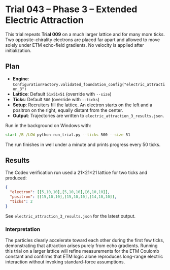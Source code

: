 # Trial 043 – Phase 3 – Extended Electric Attraction

This trial repeats **Trial 009** on a much larger lattice and for many more ticks. Two opposite-chirality electrons are placed far apart and allowed to move solely under ETM echo-field gradients. No velocity is applied after initialization.

## Plan
- **Engine**: `ConfigurationFactory.validated_foundation_config("electric_attraction_3")`
- **Lattice**: Default `51×51×51` (override with `--size`)
- **Ticks**: Default `500` (override with `--ticks`)
- **Setup**: Recruiters fill the lattice. An electron starts on the left and a positron on the right, equally distant from the center.
- **Output**: Trajectories are written to `electric_attraction_3_results.json`.

Run in the background on Windows with:
```cmd
start /B /LOW python run_trial.py --ticks 500 --size 51
```
The run finishes in well under a minute and prints progress every 50 ticks.

## Results
The Codex verification run used a 21×21×21 lattice for two ticks and produced:
```json
{
  "electron": [[5,10,10],[5,10,10],[6,10,10]],
  "positron": [[15,10,10],[15,10,10],[14,10,10]],
  "ticks": 2
}
```
See `electric_attraction_3_results.json` for the latest output.

### Interpretation
The particles clearly accelerate toward each other during the first few ticks, demonstrating that attraction arises purely from echo gradients. Running this trial on a larger lattice will refine measurements for the ETM Coulomb constant and confirms that ETM logic alone reproduces long-range electric interaction without invoking standard-force assumptions.
